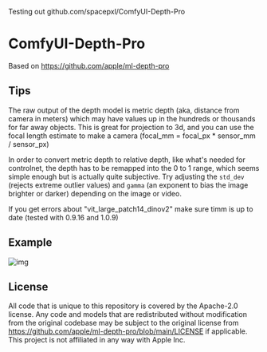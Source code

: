Testing out github.com/spacepxl/ComfyUI-Depth-Pro

# ComfyUI-Depth-Pro

Based on https://github.com/apple/ml-depth-pro

## Tips

The raw output of the depth model is metric depth (aka, distance from camera in meters) which may have values up in the hundreds or thousands for far away objects. This is great for projection to 3d, and you can use the focal length estimate to make a camera (focal_mm = focal_px * sensor_mm / sensor_px)

In order to convert metric depth to relative depth, like what's needed for controlnet, the depth has to be remapped into the 0 to 1 range, which seems simple enough but is actually quite subjective. Try adjusting the `std_dev` (rejects extreme outlier values) and `gamma` (an exponent to bias the image brighter or darker) depending on the image or video.

If you get errors about "vit_large_patch14_dinov2" make sure timm is up to date (tested with 0.9.16 and 1.0.9)

## Example

![img](https://github.com/spacepxl/ComfyUI-Depth-Pro/blob/main/example/workflow.png)

## License

All code that is unique to this repository is covered by the Apache-2.0 license. Any 
code and models that are redistributed without modification from the original codebase 
may be subject to the original license from https://github.com/apple/ml-depth-pro/blob/main/LICENSE 
if applicable. This project is not affiliated in any way with Apple Inc.
